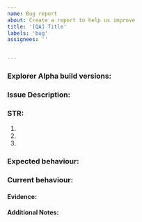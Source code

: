 ```yaml
---
name: Bug report
about: Create a report to help us improve
title: '[QA] Title' 
labels: 'bug' 
assignees: ''


---
```


### **Explorer Alpha build versions:**


### **Issue Description:**
<!-- Short description of the observed issue -->

### **STR:** 

  1.
  2.
  3.

### **Expected behaviour:**


### **Current behaviour:**


#### **Evidence:**

#### **Additional Notes:**
<!-- If the test is made on Mac, specify if the chip is M1 or Intel -->


